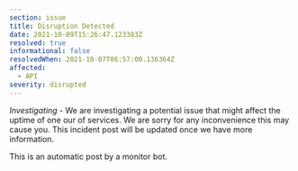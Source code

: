 ```yaml
---
section: issue
title: Disruption Detected
date: 2021-10-09T15:26:47.123383Z
resolved: true
informational: false
resolvedWhen: 2021-10-07T06:57:00.136364Z
affected:
  - API
severity: disrupted
---
```

*Investigating* - We are investigating a potential issue that might affect the uptime of one our of services. We are sorry for any inconvenience this may cause you. This incident post will be updated once we have more information.

This is an automatic post by a monitor bot.
        